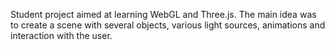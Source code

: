 Student project aimed at learning WebGL and Three.js. The main idea was to create a scene with several objects, various light sources, animations and interaction with the user. 
